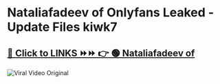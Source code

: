 
 # Nataliafadeev of Onlyfans Leaked - Update Files kiwk7

## <h2><a href="https://clipsfans.com/Nataliafadeev_of&ref=git">🔗 Click to LINKS ⏩⏩ 👉 🟢 Nataliafadeev of </a></h2>

<a href="https://clipsfans.com/Nataliafadeev_of&ref=git" rel="nofollow" data-target="animated-image.originalLink"><img src="https://i.ibb.co.com/xMMVF88/686577567.gif" alt="Viral Video Original" style="max-width: 100%; display: inline-block;" data-target="animated-image.originalImage"></a>

